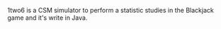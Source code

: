 1two6 is a CSM simulator to perform a statistic studies in the Blackjack game and it's write in Java.